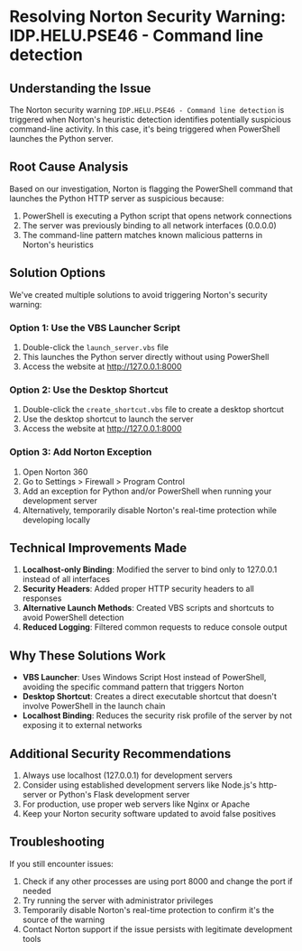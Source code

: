 # Resolving Norton Security Warning: IDP.HELU.PSE46 - Command line detection

## Understanding the Issue

The Norton security warning `IDP.HELU.PSE46 - Command line detection` is triggered when Norton's heuristic detection identifies potentially suspicious command-line activity. In this case, it's being triggered when PowerShell launches the Python server.

## Root Cause Analysis

Based on our investigation, Norton is flagging the PowerShell command that launches the Python HTTP server as suspicious because:

1. PowerShell is executing a Python script that opens network connections
2. The server was previously binding to all network interfaces (0.0.0.0)
3. The command-line pattern matches known malicious patterns in Norton's heuristics

## Solution Options

We've created multiple solutions to avoid triggering Norton's security warning:

### Option 1: Use the VBS Launcher Script

1. Double-click the `launch_server.vbs` file
2. This launches the Python server directly without using PowerShell
3. Access the website at http://127.0.0.1:8000

### Option 2: Use the Desktop Shortcut

1. Double-click the `create_shortcut.vbs` file to create a desktop shortcut
2. Use the desktop shortcut to launch the server
3. Access the website at http://127.0.0.1:8000

### Option 3: Add Norton Exception

1. Open Norton 360
2. Go to Settings > Firewall > Program Control
3. Add an exception for Python and/or PowerShell when running your development server
4. Alternatively, temporarily disable Norton's real-time protection while developing locally

## Technical Improvements Made

1. **Localhost-only Binding**: Modified the server to bind only to 127.0.0.1 instead of all interfaces
2. **Security Headers**: Added proper HTTP security headers to all responses
3. **Alternative Launch Methods**: Created VBS scripts and shortcuts to avoid PowerShell detection
4. **Reduced Logging**: Filtered common requests to reduce console output

## Why These Solutions Work

- **VBS Launcher**: Uses Windows Script Host instead of PowerShell, avoiding the specific command pattern that triggers Norton
- **Desktop Shortcut**: Creates a direct executable shortcut that doesn't involve PowerShell in the launch chain
- **Localhost Binding**: Reduces the security risk profile of the server by not exposing it to external networks

## Additional Security Recommendations

1. Always use localhost (127.0.0.1) for development servers
2. Consider using established development servers like Node.js's http-server or Python's Flask development server
3. For production, use proper web servers like Nginx or Apache
4. Keep your Norton security software updated to avoid false positives

## Troubleshooting

If you still encounter issues:

1. Check if any other processes are using port 8000 and change the port if needed
2. Try running the server with administrator privileges
3. Temporarily disable Norton's real-time protection to confirm it's the source of the warning
4. Contact Norton support if the issue persists with legitimate development tools
